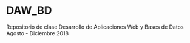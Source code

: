 # DAW_BD
Repositorio de clase Desarrollo de Aplicaciones Web y Bases de Datos 
Agosto - Diciembre 2018
